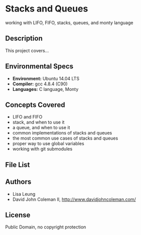 # Stacks and Queues

working with LIFO, FIFO, stacks, queues, and monty language

## Description

This project covers...

## Environmental Specs

* __Environment:__ Ubuntu 14.04 LTS
* __Compiler:__ gcc 4.8.4 (C90)
* __Languages:__ C language, Monty

## Concepts Covered

* LIFO and FIFO
* stack, and when to use it
* a queue, and when to use it
* common implementations of stacks and queues
* the most common use cases of stacks and queues
* proper way to use global variables
* working with git submodules

## File List

## Authors

* Lisa Leung
* David John Coleman II, http://www.davidjohncoleman.com/

## License

Public Domain, no copyright protection